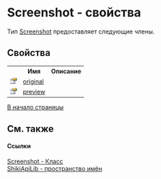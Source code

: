 # Screenshot - свойства
 

Тип <a href="T_ShikiApiLib_Screenshot.md">Screenshot</a> предоставляет следующие члены.


## Свойства
<table><tr><th></th><th>Имя</th><th>Описание</th></tr><tr><td><img src="media/pubproperty.gif" /></td><td><a href="P_ShikiApiLib_Screenshot_original.md">original</a></td><td /></tr><tr><td><img src="media/pubproperty.gif" /></td><td><a href="P_ShikiApiLib_Screenshot_preview.md">preview</a></td><td /></tr></table>
<a href="#screenshot---свойства">В начало страницы</a>

## См. также


#### Ссылки
<a href="T_ShikiApiLib_Screenshot.md">Screenshot - Класс</a><br /><a href="N_ShikiApiLib.md">ShikiApiLib - пространство имён</a><br />